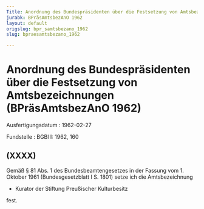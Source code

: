 ```yaml
---
Title: Anordnung des Bundespräsidenten über die Festsetzung von Amtsbezeichnungen
jurabk: BPräsAmtsbezAnO 1962
layout: default
origslug: bpr_samtsbezano_1962
slug: bpraesamtsbezano_1962

---
```


# Anordnung des Bundespräsidenten über die Festsetzung von Amtsbezeichnungen (BPräsAmtsbezAnO 1962)

Ausfertigungsdatum
:   1962-02-27

Fundstelle
:   BGBl I: 1962, 160

## (XXXX)

Gemäß § 81 Abs. 1 des Bundesbeamtengesetzes in der Fassung vom 1.
Oktober 1961 (Bundesgesetzblatt I S. 1801) setze ich die
Amtsbezeichnung

*   Kurator der Stiftung Preußischer Kulturbesitz



fest.

